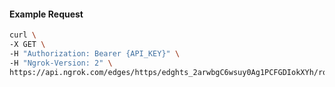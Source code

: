 <!-- Code generated for API Clients. DO NOT EDIT. -->

#### Example Request

```bash
curl \
-X GET \
-H "Authorization: Bearer {API_KEY}" \
-H "Ngrok-Version: 2" \
https://api.ngrok.com/edges/https/edghts_2arwbgC6wsuy0Ag1PCFGDIokXYh/routes/edghtsrt_2arwbiSVZGbhocLt0yGXgUZRc5e/backend
```
